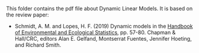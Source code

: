 This folder contains the pdf file about Dynamic Linear Models. It is based on the review paper:

- Schmidt, A. M. and Lopes, H. F. (2019) Dynamic models in the [Handbook of Environmental and Ecological Statistics](http://208.254.74.112/books/details/9781498752022/), pp. 57-80. Chapman \& Hall/CRC, editors Alan E. Gelfand, Montserrat Fuentes, Jennifer Hoeting, and Richard Smith.
